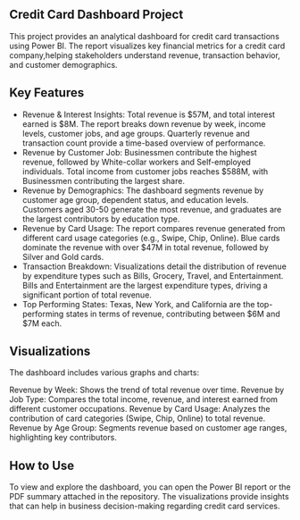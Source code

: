 Credit Card Dashboard Project
-----------------------------
This project provides an analytical dashboard for credit card transactions using Power BI. 
The report visualizes key financial metrics for a credit card company,helping stakeholders understand revenue, transaction behavior, and customer demographics.

Key Features
--------------
* Revenue & Interest Insights:
        Total revenue is $57M, and total interest earned is $8M.
        The report breaks down revenue by week, income levels, customer jobs, and age groups.
        Quarterly revenue and transaction count provide a time-based overview of performance.
* Revenue by Customer Job:
        Businessmen contribute the highest revenue, followed by White-collar workers and Self-employed individuals.
        Total income from customer jobs reaches $588M, with Businessmen contributing the largest share.
* Revenue by Demographics:
        The dashboard segments revenue by customer age group, dependent status, and education levels.
        Customers aged 30-50 generate the most revenue, and graduates are the largest contributors by education type.
* Revenue by Card Usage:
        The report compares revenue generated from different card usage categories (e.g., Swipe, Chip, Online).
        Blue cards dominate the revenue with over $47M in total revenue, followed by Silver and Gold cards.
* Transaction Breakdown:
        Visualizations detail the distribution of revenue by expenditure types such as Bills, Grocery, Travel, and Entertainment.
        Bills and Entertainment are the largest expenditure types, driving a significant portion of total revenue.
* Top Performing States:
        Texas, New York, and California are the top-performing states in terms of revenue, contributing between $6M and $7M each.
  
Visualizations
----------------
The dashboard includes various graphs and charts:

Revenue by Week: Shows the trend of total revenue over time.
Revenue by Job Type: Compares the total income, revenue, and interest earned from different customer occupations.
Revenue by Card Usage: Analyzes the contribution of card categories (Swipe, Chip, Online) to total revenue.
Revenue by Age Group: Segments revenue based on customer age ranges, highlighting key contributors.

How to Use
-----------
To view and explore the dashboard, you can open the Power BI report or the PDF summary attached in the repository. The visualizations provide insights that can help in business decision-making regarding credit card services.
